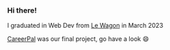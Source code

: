 ### Hi there!
I graduated in Web Dev from [Le Wagon](www.lewagon.com) in March 2023

[CareerPal](https://www.careerpal.me/) was our final project, go have a look 😄


<!--
**giuliazeni/giuliazeni** is a ✨ _special_ ✨ repository because its `README.md` (this file) appears on your GitHub profile.

Here are some ideas to get you started:

- 🔭 I’m currently working on ...
- 🌱 I’m currently learning ...
- 👯 I’m looking to collaborate on ...
- 🤔 I’m looking for help with ...
- 💬 Ask me about ...
- 📫 How to reach me: ...
- 😄 Pronouns: ...
- ⚡ Fun fact: ...
-->

